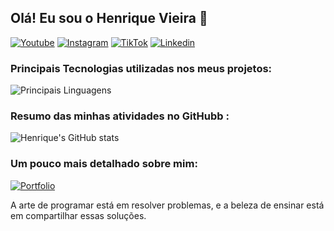 
## Olá! Eu sou o Henrique Vieira 🤙

[![Youtube](https://img.shields.io/badge/YouTube-FF0000?style=for-the-badge&logo=youtube&logoColor=white)](https://www.youtube.com/@henriquevieiradev)
[![Instagram](https://img.shields.io/badge/Instagram-E4405F?style=for-the-badge&logo=instagram&logoColor=white)](https://www.instagram.com/henriquevieira.dev)
[![TikTok](https://img.shields.io/badge/TikTok-000000?style=for-the-badge&logo=tiktok&logoColor=white)](https://www.tiktok.com/@henriquevieira.dev)
[![Linkedin](https://img.shields.io/badge/LinkedIn-0077B5?style=for-the-badge&logo=linkedin&logoColor=white)](https://www.linkedin.com/in/henrique-vieira-da-silva)

### Principais Tecnologias utilizadas nos meus projetos:

![Principais Linguagens](https://github-readme-stats.vercel.app/api/top-langs/?username=henriquevieiradasilva&layout=donut)


### Resumo das minhas atividades no GitHubb :

![Henrique's GitHub stats](https://github-readme-stats.vercel.app/api?username=henriquevieiradasilva&show_icons=true&theme=dark)


### Um pouco mais detalhado sobre mim:

[![Portfolio](https://img.shields.io/website?label=henriquevieiradasilva.com.br&style=for-the-badge&url=https://henriquevieiradasilva.com.br)](https://www.henriquevieiradasilva.com.br)

A arte de programar está em resolver problemas, e a beleza de ensinar está em compartilhar essas soluções.
